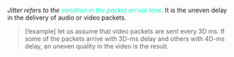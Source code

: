 *Jitter refers to the <span style="color:#00ffcc">variation in the packet arrival time</span>*. It is the uneven delay in the delivery of audio or video packets.

>[!example] 
>let us assume that video packets are sent every 3D ms. If some of the packets arrive with 3D-ms delay and others with 4D-ms delay, an uneven quality in the video is the result. 
 
 
 
 